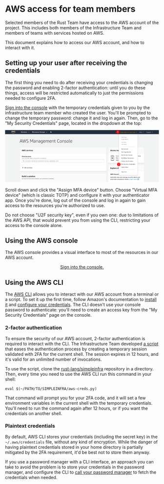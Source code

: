 # AWS access for team members

Selected members of the Rust Team have access to the AWS account of the
project. This includes both members of the Infrastructure Team and members of
teams with services hosted on AWS.

This document explains how to access our AWS account, and how to interact with
it.

## Setting up your user after receiving the credentials

The first thing you need to do after receiving your credentials is changing the
password and enabling 2-factor authentication: until you do these things,
access will be restricted automatically to just the permissions needed to
configure 2FA.

[Sign into the console][console-login] with the temporary credentials given to
you by the infrastructure team member who created the user. You'll be prompted
to change the temporary password: change it and log in again. Then, go to the
"My Security Credentials" page, located in the dropdown at the top:

![Location of the "My Security Credentials" page](aws-security-credentials.png)

Scroll down and click the "Assign MFA device" button. Choose "Virtual MFA
device" (which is classic TOTP) and configure it with your authenticator app.
Once you're done, log out of the console and log in again to gain access to the
resources you're authorized to use.

Do not choose "U2F security key", even if you own one: due to limitations of
the AWS API, that would prevent you from using the CLI, restricting your access
to the console alone.

## Using the AWS console

The AWS console provides a visual interface to most of the resources in our AWS
account.

<center>

[Sign into the console.][console-login]

</center>

## Using the AWS CLI

The [AWS CLI](https://aws.amazon.com/cli/) allows you to interact with our AWS
account from a terminal or a script. To set it up the first time, follow
Amazon's documentation to [install it][awscli-install] and [configure your
credentials][awscli-configure]. The CLI doesn't use your console password to
authenticate: you'll need to create an access key from the "My Security
Credentials" page on the console.

### 2-factor authentication

To ensure the security of our AWS account, 2-factor authentication is required
to interact with the CLI. The Infrastructure Team developed [a
script][simpleinfra-script] that eases the authentication process by creating a
temporary session validated with 2FA for the current shell. The session expires
in 12 hours, and it's valid for an unlimited number of invocations.

To use the script, clone the [rust-lang/simpleinfra][simpleinfra] repository in
a directory. Then, every time you need to use the AWS CLI run this command in
your shell:

```
eval $(~/PATH/TO/SIMPLEINFRA/aws-creds.py)
```

That command will prompt you for your 2FA code, and it will set a few
environment variables in the current shell with the temporary credentials.
You'll need to run the command again after 12 hours, or if you want the
credentials on another shell.

### Plaintext credentials

By default, AWS CLI stores your credentials (including the secret key) in the
`~/.aws/credentials` file, without any kind of encryption. While the danger of
having plaintext credentials stored in your home directory is partially
mitigated by the 2FA requirement, it'd be best not to store them anyway.

If you use a password manager with a CLI interface, an approach you can take to
avoid the problem is to store your credentials in the password manager, and
configure the CLI to [call your password manager][credential_process] to fetch
the credentials when needed.

[awscli-configure]: https://docs.aws.amazon.com/cli/latest/userguide/cli-chap-configure.html
[awscli-install]: https://docs.aws.amazon.com/cli/latest/userguide/install-cliv1.html
[console-login]: https://rust-lang.signin.aws.amazon.com/console
[credential_process]: https://docs.aws.amazon.com/cli/latest/userguide/cli-configure-sourcing-external.html
[simpleinfra-script]: https://github.com/rust-lang/simpleinfra/blob/master/aws-creds.py
[simpleinfra]: https://github.com/rust-lang/simpleinfra
